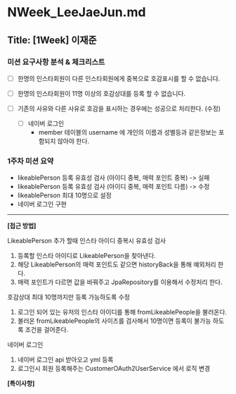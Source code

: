 # NWeek_LeeJaeJun.md

## Title: [1Week] 이재준

### 미션 요구사항 분석 & 체크리스트
- [ ] 한명의 인스타회원이 다른 인스타회원에게 중복으로 호감표시를 할 수 없습니다.

- [ ] 한명의 인스타회원이 11명 이상의 호감상대를 등록 할 수 없습니다.

- [ ] 기존의 사유와 다른 사유로 호감을 표시하는 경우에는 성공으로 처리한다. (수정)

  - [ ] 네이버 로그인
    - member 테이블의 username 에 개인의 이름과 성별등과 같은정보는 포함되지 않아야 한다.

### 1주차 미션 요약
- likeablePerson 등록 유효성 검사 (아이디 중복, 매력 포인트 중복) -> 실패
- likeablePerson 등록 유효성 검사 (아이디 중복, 매력 포인트 다름) -> 수정
- likeablePerson 최대 10명으로 설정
- 네이버 로그인 구현

---

**[접근 방법]**

LikeablePerson 추가 할때 인스타 아이디 중복시 유효성 검사
1. 등록할 인스타 아이디로 LikeablePerson을 찾아낸다.
2. 해당 LikeablePerson의 매력 포인트도 같으면 historyBack을 통해 예외처리 한다.
3. 매력 포인트가 다르면 값을 바꿔주고 JpaRepository를 이용해서 수정처리 한다.

호감상대 최대 10명까지만 등록 가능하도록 수정
1. 로그인 되어 있는 유저의 인스타 아이디를 통해 fromLikeablePeople을 불러온다.
2. 불러온 fromLikeablePeople의 사이즈를 검사해서 10명이면 등록이 불가능 하도록 조건을 걸어준다.

네이버 로그인
1. 네이버 로그인 api 받아오고 yml 등록
2. 로그인시 회원 등록해주는 CustomerOAuth2UserService 에서 로직 변경

**[특이사항]**



